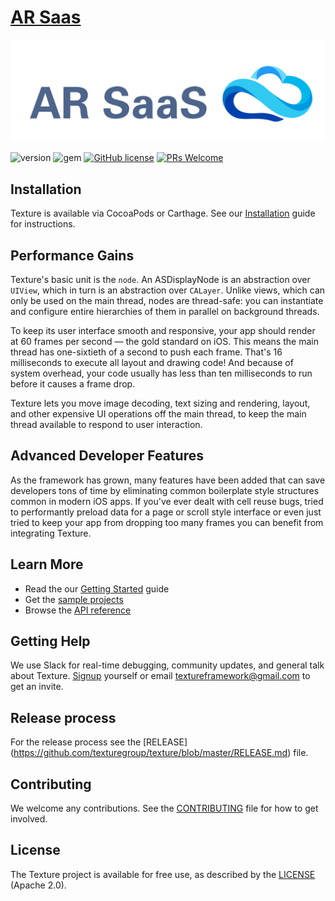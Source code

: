 # [AR Saas](https://ar.imysky.com/) 

![AR SaaS](https://github.com/AR-iMySky/ar-saas/blob/master/docs/images/logo.png)

![version](https://img.shields.io/badge/version-1.5.3-blue.svg?maxAge=2592000) ![gem](https://img.shields.io/badge/gem-2.2.0-blue.svg?maxAge=2592000) [![GitHub license](https://img.shields.io/badge/license-MIT-blue.svg)](https://github.com/facebook/react/blob/master/LICENSE) [![PRs Welcome](https://img.shields.io/badge/PRs-welcome-brightgreen.svg)](https://ar.imysky.com/)

## Installation

Texture is available via CocoaPods or Carthage. See our [Installation](http://texturegroup.org/docs/installation.html) guide for instructions.

## Performance Gains

Texture's basic unit is the `node`. An ASDisplayNode is an abstraction over `UIView`, which in turn is an abstraction over `CALayer`. Unlike views, which can only be used on the main thread, nodes are thread-safe: you can instantiate and configure entire hierarchies of them in parallel on background threads.

To keep its user interface smooth and responsive, your app should render at 60 frames per second — the gold standard on iOS. This means the main thread has one-sixtieth of a second to push each frame. That's 16 milliseconds to execute all layout and drawing code! And because of system overhead, your code usually has less than ten milliseconds to run before it causes a frame drop.

Texture lets you move image decoding, text sizing and rendering, layout, and other expensive UI operations off the main thread, to keep the main thread available to respond to user interaction.

## Advanced Developer Features

As the framework has grown, many features have been added that can save developers tons of time by eliminating common boilerplate style structures common in modern iOS apps. If you've ever dealt with cell reuse bugs, tried to performantly preload data for a page or scroll style interface or even just tried to keep your app from dropping too many frames you can benefit from integrating Texture.

## Learn More

* Read the our [Getting Started](http://texturegroup.org/docs/getting-started.html) guide
* Get the [sample projects](https://github.com/texturegroup/texture/tree/master/examples)
* Browse the [API reference](http://texturegroup.org/appledocs.html)

## Getting Help

We use Slack for real-time debugging, community updates, and general talk about Texture. [Signup](http://asdk-slack-auto-invite.herokuapp.com) yourself or email textureframework@gmail.com to get an invite.

## Release process

For the release process see the [RELEASE] (https://github.com/texturegroup/texture/blob/master/RELEASE.md) file.

## Contributing

We welcome any contributions. See the [CONTRIBUTING](https://github.com/texturegroup/texture/blob/master/CONTRIBUTING.md) file for how to get involved.

## License

The Texture project is available for free use, as described by the [LICENSE](https://github.com/texturegroup/texture/blob/master/LICENSE) (Apache 2.0).

